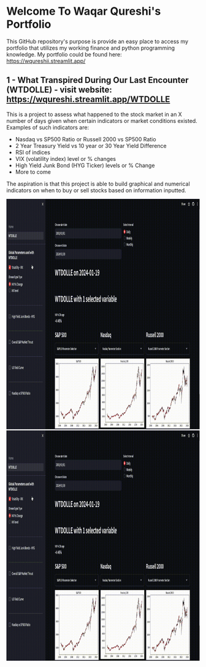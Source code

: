 # Welcome To Waqar Qureshi's Portfolio
This GitHub repository's purpose is provide an easy place to access my portfolio that utilizes my working finance and python programming knowledge.
My portfolio could be found here: https://wqureshii.streamlit.app/

## 1 - What Transpired During Our Last Encounter (WTDOLLE) - visit website: https://wqureshi.streamlit.app/WTDOLLE
 This is a project to assess what happened to the stock market in an X number of days given when certain indicators or market conditions existed. Examples of such indicators are:
 - Nasdaq vs SP500 Ratio or Russell 2000 vs SP500 Ratio
 - 2 Year Treasury Yield vs 10 year or 30 Year Yield Difference
 - RSI of indices
 - VIX (volatility index) level or % changes
 - High Yield Junk Bond (HYG Ticker) levels or % Change
 - More to come

 The aspiration is that this project is able to build graphical and numerical indicators on when to buy or sell stocks based on information inputted.

<img src="./wtdolle_recording.gif" alt="Interacting with WTDOLLE GIF" width="1100" height="600">

<img src="./wtdolle_recording.gif" alt="Interacting with WTDOLLE GIF" width="1100" height="600">
